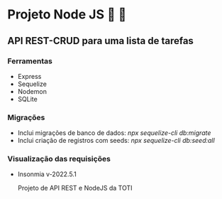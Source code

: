 <h1>Projeto Node JS  👾  👾  </h1>
<h2>API REST-CRUD para uma lista de tarefas</h2>
<h3>Ferramentas</h3>
<ul>
<li> Express </li>
<li> Sequelize </li>
<li> Nodemon </li>
<li> SQLite </li>
</ul>

<h3>Migrações</h3>
<ul>
<li> Inclui migrações de banco de dados: <i>npx sequelize-cli db:migrate</i></li>
<li> Inclui criação de registros com seeds: <i>npx sequelize-cli db:seed:all</i></li>
</ul>

<h3>Visualização das requisições</h3>
<ul>
<li>Insonmia v-2022.5.1</li>

<p>Projeto de API REST e NodeJS da TOTI</p>